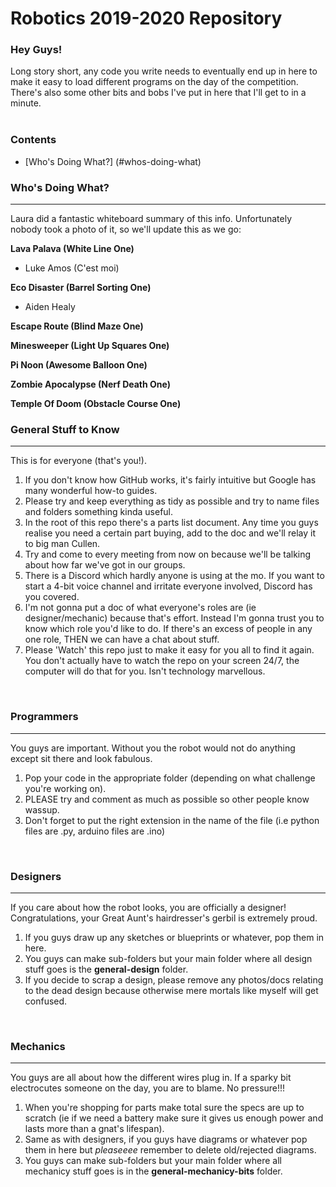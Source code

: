# Robotics 2019-2020 Repository

### Hey Guys!
Long story short, any code you write needs to eventually end up in here to make it easy to load different programs on the day of the competition. There's also some other bits and bobs I've put in here that I'll get to in a minute.  
 <br />
 
### Contents
- [Who's Doing What?] (#whos-doing-what)

### Who's Doing What?
---
Laura did a fantastic whiteboard summary of this info. Unfortunately nobody took a photo of it, so we'll update this as we go:

**Lava Palava (White Line One)**
* Luke Amos (C'est moi)

**Eco Disaster (Barrel Sorting One)**
* Aiden Healy

**Escape Route (Blind Maze One)**

**Minesweeper (Light Up Squares One)**

**Pi Noon (Awesome Balloon One)**

**Zombie Apocalypse (Nerf Death One)**

**Temple Of Doom (Obstacle Course One)**
 <br />

### General Stuff to Know
---
This is for everyone (that's you!). 
1. If you don't know how GitHub works, it's fairly intuitive but Google has many wonderful how-to guides.
2. Please try and keep everything as tidy as possible and try to name files and folders something kinda useful.
3. In the root of this repo there's a parts list document. Any time you guys realise you need a certain part buying, add to the doc and we'll relay it to big man Cullen.
4. Try and come to every meeting from now on because we'll be talking about how far we've got in our groups.
5. There is a Discord which hardly anyone is using at the mo. If you want to start a 4-bit voice channel and irritate everyone involved, Discord has you covered.
6. I'm not gonna put a doc of what everyone's roles are (ie designer/mechanic) because that's effort. Instead I'm gonna trust you to know which role you'd like to do. If there's an excess of people in any one role, THEN we can have a chat about stuff.
7. Please 'Watch' this repo just to make it easy for you all to find it again. You don't actually have to watch the repo on your screen 24/7, the computer will do that for you. Isn't technology marvellous.
 <br />

### Programmers
---
You guys are important. Without you the robot would not do anything except sit there and look fabulous. 

1. Pop your code in the appropriate folder (depending on what challenge you're working on).
2. PLEASE try and comment as much as possible so other people know wassup.
3. Don't forget to put the right extension in the name of the file (i.e python files are .py, arduino files are .ino)
 <br />

### Designers
---
If you care about how the robot looks, you are officially a designer! Congratulations, your Great Aunt's hairdresser's gerbil is extremely proud.

1. If you guys draw up any sketches or blueprints or whatever, pop them in here.
2. You guys can make sub-folders but your main folder where all design stuff goes is the **general-design** folder.
3. If you decide to scrap a design, please remove any photos/docs relating to the dead design because otherwise mere mortals like myself will get confused.
 <br />

### Mechanics
---
You guys are all about how the different wires plug in. If a sparky bit electrocutes someone on the day, you are to blame. No pressure!!!

1. When you're shopping for parts make total sure the specs are up to scratch (ie if we need a battery make sure it gives us enough power and lasts more than a gnat's lifespan).
2. Same as with designers, if you guys have diagrams or whatever pop them in here but *pleaseeee* remember to delete old/rejected diagrams.
3. You guys can make sub-folders but your main folder where all mechanicy stuff goes is in the **general-mechanicy-bits** folder.
 <br />







